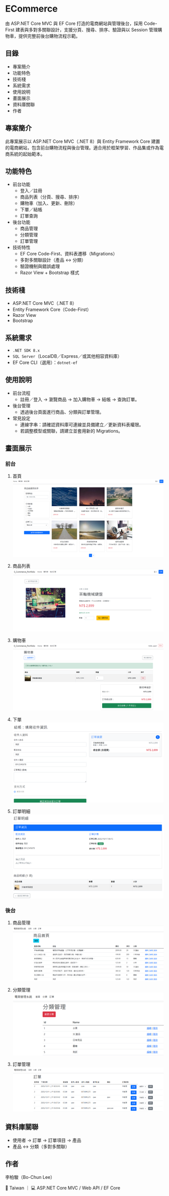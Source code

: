 # ECommerce

由 ASP.NET Core MVC 與 EF Core 打造的電商網站與管理後台，採用 Code-First 建表與多對多關聯設計，支援分頁、搜尋、排序、驗證與以 Session 管理購物車，提供完整前後台購物流程示範。

## 目錄

- 專案簡介
- 功能特色
- 技術棧
- 系統需求
- 使用說明
- 畫面展示
- 資料庫關聯
- 作者

## 專案簡介

此專案展示以 ASP.NET Core MVC（.NET 8）與 Entity Framework Core 建置的電商網站，包含前台購物流程與後台管理。適合用於框架學習、作品集或作為電商系統的起始範本。

## 功能特色

- 前台功能
  - 登入／註冊
  - 商品列表（分頁、搜尋、排序）
  - 購物車（加入、更新、刪除）
  - 下單／結帳
  - 訂單查詢
- 後台功能
  - 商品管理
  - 分類管理
  - 訂單管理
- 技術特性
  - EF Core Code-First、資料表遷移（Migrations）
  - 多對多關聯設計（產品 ↔ 分類）
  - 驗證機制與錯誤處理
  - Razor View + Bootstrap 樣式

## 技術棧

- ASP.NET Core MVC（.NET 8）
- Entity Framework Core（Code-First）
- Razor View
- Bootstrap

## 系統需求

- `.NET SDK 8.x`
- `SQL Server`（LocalDB／Express／或其他相容資料庫）
- EF Core CLI（選用）：`dotnet-ef`


## 使用說明

- 前台流程
  - 註冊／登入 → 瀏覽商品 → 加入購物車 → 結帳 → 查詢訂單。
- 後台管理
  - 透過後台頁面進行商品、分類與訂單管理。
- 常見設定
  - 連線字串：請確認資料庫可連線並具備建立／更新資料表權限。
  - 若調整模型或關聯，請建立並套用新的 Migrations。

## 畫面展示

### 前台

1. 首頁
![前台首頁](./images/frontend1.png)

2. 商品列表
![前台商品列表](./images/frontend2.png)

3. 購物車
![前台購物車](./images/frontend3.png)

4. 下單
![前台下單](./images/frontend4.png)

5. 訂單明細
![前台訂單明細](./images/frontend5.png)

### 後台

1. 商品管理
![後台商品管理](./images/backend1.png)

2. 分類管理
![後台分類管理](./images/backend2.png)

3. 訂單管理
![後台訂單管理](./images/backend3.png)

## 資料庫關聯

- 使用者 → 訂單 → 訂單項目 → 產品
- 產品 ↔ 分類（多對多關聯）


## 作者

李柏駿（Bo-Chun Lee）

📍 Taiwan ｜ 💻 ASP.NET Core MVC / Web API / EF Core